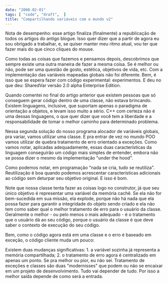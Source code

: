 ```yaml
---
date: "2008-02-01"
tags: [ "code", "draft",  ]
title: "Compartilhando variáveis com o mundo v2"
---
```

Nota de desempenho: esse artigo finaliza (finalmente) a republicação de todos os artigos do antigo blogue. Isso quer dizer que a partir de agora eu sou obrigado a trabalhar, e, se quiser manter meu ritmo atual, vou ter que fazer mais do que cinco cliques do mouse.

Como todas as coisas que fazemos e pensamos depois, descobrimos que sempre existe uma outra maneira de fazer a mesma coisa. Se é melhor ou não, pode ser uma questão de gosto, estética, objetivos de vida, etc. Com a implementação das variáveis mapeadas globais não foi diferente. Bem, é isso que se espera fazer com código experimental: experimentos. E deu no que deu: SharedVar versão 2.0 alpha Enterprise Edition.

Quando comentei no final do artigo anterior que existem pessoas que só conseguem gerar código dentro de uma classe, não estava brincando. Existem linguagens, inclusive, que suportam apenas o paradigma de orientação a objetos, e levam isso muito a sério. C++ com certeza não é uma dessas linguagens, o que quer dizer que você tem a liberdade e a responsabilidade de tomar o melhor caminho para determinado problema.

Nessa segunda solução do nosso programa alocador de variáveis globais, pra variar, vamos utilizar uma classe. E pra entrar de vez no mundo POO vamos utilizar de quebra tratamento de erro orientado a exceções. Como vamos notar, aplicadas adequadamente, essas duas características da linguagem conseguirão um código mais simples de entender, embora não se possa dizer o mesmo da implementação "under the hood".


Como podemos notar, em programação "nada se cria, tudo se reutiliza". Reutilização é boa quando podemos acrescentar características adicionais ao código sem deturpar seu objetivo original. E isso é bom.

Note que nossa classe tenta fazer as coisas logo no construtor, já que seu único objetivo é representar uma variável da memória cachê. Se ela não for bem-sucedida em sua missão, ela explode, porque não há nada que ela possa fazer para garantir a integridade do objeto sendo criado e ela não tem como saber qual o melhor tratamento de erro para o usuário da classe. Geralmente o melhor - ou pelo menos o mais adequado - é o tratamento que o usuário dá ao seu código, porque o usuário da classe é que deve saber o contexto de execução do seu código.

Bem, como o código agora está em uma classe e o erro é baseado em exceção, o código cliente muda um pouco:


Existem duas mudanças significativas: 1. a variável sozinha já representa a memória compartilhada; 2. o tratamento de erro agora é centralizado em apenas um ponto. Se pra melhor ou pior, eu não sei. Tratamento de exceções e classes são duas "modernisses" que podem ou não se encaixar em um projeto de desenvolvimento. Tudo vai depender de tudo. Por isso a melhor saída depende de como será a entrada.
